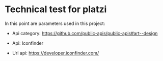 # Technical test for platzi

In this point are parameters used in this project:

* Api category: https://github.com/public-apis/public-apis#art--design

* Api: Iconfinder

* Url api: https://developer.iconfinder.com/
